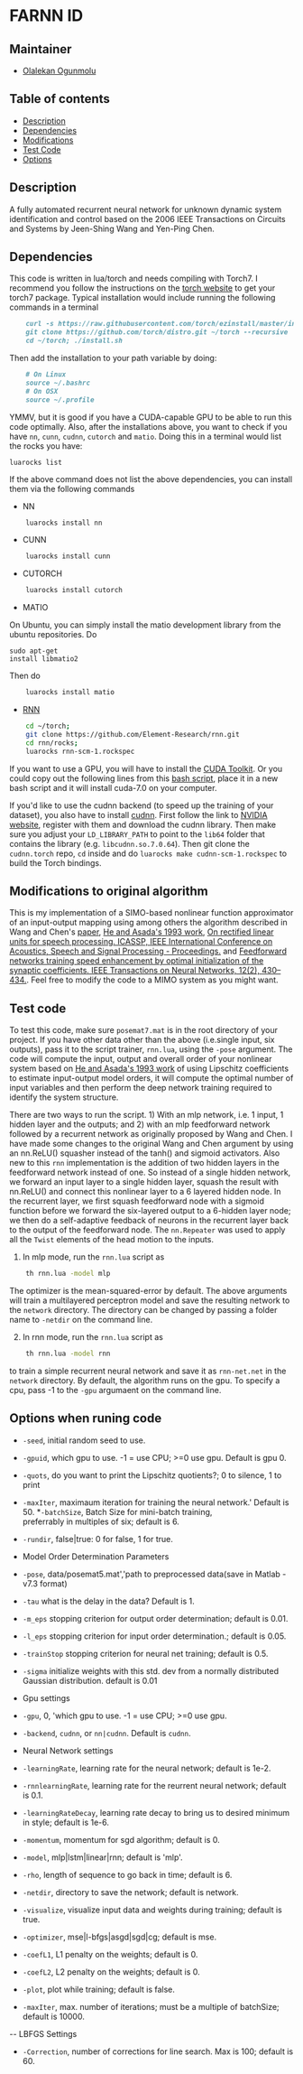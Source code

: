 # FARNN ID

## Maintainer

- [Olalekan Ogunmolu](http://lakehanne.github.io) 

## Table of contents
- [Description](#description)
- [Dependencies](#Dependencies)
- [Modifications](#modifications)
- [Test Code](#test-code)
- [Options](#options)


## Description
A fully automated recurrent neural network for unknown dynamic system identification and control based on the 2006 IEEE Transactions on Circuits and Systems by Jeen-Shing Wang and Yen-Ping Chen.

## Dependencies

This code is written in lua/torch and needs compiling with Torch7. I recommend you follow the instructions on the [torch website](http://torch.ch/docs/getting-started.html) to get your torch7 package. Typical installation would include running the following  commands in a terminal

```markdown
	curl -s https://raw.githubusercontent.com/torch/ezinstall/master/install-deps | bash
	git clone https://github.com/torch/distro.git ~/torch --recursive
	cd ~/torch; ./install.sh
```

Then add the installation to your path variable by doing:

```markdown
	# On Linux
	source ~/.bashrc
	# On OSX
	source ~/.profile
```

YMMV, but it is good if you have a CUDA-capable GPU to be able to run this code optimally. Also, after the installations above, you want to check if you have `nn`, `cunn`, `cudnn`, `cutorch` and `matio`. Doing this in a terminal would list the rocks you have:

<pre><code class="Terminal">luarocks list</code></pre>

If the above command does not list the above dependencies, you can install them via the following commands

- NN

```bash
	luarocks install nn
```

- CUNN

```bash
	luarocks install cunn
```

- CUTORCH

```bash
	luarocks install cutorch
```

- MATIO

On Ubuntu, you can simply install the matio  development library from the ubuntu repositories. Do <pre><code class="Terminal">sudo apt-get install libmatio2</code></pre>

Then do

```bash
	luarocks install matio
```

- [RNN](https://github.com/Element-Research/rnn)

```bash
	cd ~/torch;
	git clone https://github.com/Element-Research/rnn.git
	cd rnn/rocks; 
	luarocks rnn-scm-1.rockspec
```

If you want to use a GPU, you will have to install the [CUDA Toolkit](https://developer.nvidia.com/cuda-toolkit). Or you could copy out the following lines from this [bash script](https://github.com/lakehanne/Shells/blob/master/packages.sh#L282-L313), place it in a new bash script and it will install cuda-7.0 on your computer.

If you'd like to use the cudnn backend (to speed up the training of your dataset), you also have to install [cudnn](https://github.com/soumith/cudnn.torch). First follow the link to [NVIDIA website](https://developer.nvidia.com/cuDNN), register with them and download the cudnn library. Then make sure you adjust your `LD_LIBRARY_PATH` to point to the `lib64` folder that contains the library (e.g. `libcudnn.so.7.0.64`). Then git clone the `cudnn.torch` repo, `cd` inside and do `luarocks make cudnn-scm-1.rockspec` to build the Torch bindings.


## Modifications to original algorithm

This is my implementation of a SIMO-based nonlinear function approximator of an input-output mapping using among others the algorithm described in Wang and Chen's [paper](http://ieeexplore.ieee.org/xpl/abstractAuthors.jsp?arnumber=1643442), [He and Asada's 1993 work](http://ieeexplore.ieee.org/xpl/login.jsp?tp=&arnumber=4793346&url=http%3A%2F%2Fieeexplore.ieee.org%2Fxpls%2Fabs_all.jsp%3Farnumber%3D4793346), [On rectified linear units for speech processing. ICASSP, IEEE International Conference on Acoustics, Speech and Signal Processing - Proceedings.](http://doi.org/10.1109/ICASSP.2013.6638312) and  [Feedforward networks training speed enhancement by optimal initialization of the synaptic coefficients. IEEE Transactions on Neural Networks, 12(2), 430–434.](http://doi.org/10.1109/72.914538). Feel free to modify the code to a MIMO system as you might want.

## Test code

To test this code, make sure `posemat7.mat` is in the root directory of your project. If you have other data other than the above (i.e.single input, six outputs), pass it to the script trainer, `rnn.lua`, using the `-pose` argument. The code will compute the input, output and overall order of your nonlinear system based on [He and Asada's 1993 work](http://ieeexplore.ieee.org/xpl/login.jsp?tp=&arnumber=4793346&url=http%3A%2F%2Fieeexplore.ieee.org%2Fxpls%2Fabs_all.jsp%3Farnumber%3D4793346) of using Lipschitz coefficients to estimate input-output model orders, it will compute the optimal number of input variables and then perform the deep network training required to identify the system structure.

There are two ways to run the script. 1) With an mlp network, i.e. 1 input, 1 hidden layer and the outputs; and 2) with an mlp feedforward network followed by a recurrent network as originally proposed by Wang and Chen. I have made some changes to the original Wang and Chen argument by using an nn.ReLU() squasher instead of the tanh() and sigmoid activators. Also new to this `rnn` implementation is the addition of two hidden layers in the feedforward network instead of one. So instead of a single hidden network, we forward an input layer to a single hidden layer, squash the result with nn.ReLU() and connect this nonlinear layer to a 6 layered hidden node. In the recurrent layer, we first squash feedforward node with a sigmoid function before we forward the six-layered output to a 6-hidden layer node; we then do a self-adaptive feedback of neurons in the recurrent layer back to the output of the feedforward node. The `nn.Repeater` was used to apply all the `Twist` elements of the head motion to the inputs. 

1) In mlp mode, run the `rnn.lua` script as

```bash
	th rnn.lua -model mlp
```
The optimizer is the mean-squared-error by default. The above arguments will train a multilayered perceptron model and save the resulting network to the `network` directory. The directory can be changed by passing a folder name to `-netdir` on the command line.

2) In rnn mode, run the `rnn.lua` script as 

```bash
	th rnn.lua -model rnn
```

to train a simple recurrent neural network and save it as `rnn-net.net` in the `network` directory. By default, the algorithm runs on the gpu. To specify a cpu, pass -1 to the `-gpu` argumaent on the command line.

## Options when runing code

* `-seed`, 		initial random seed to use.
* `-gpuid`,  	which gpu to use. -1 = use CPU; >=0 use gpu.  Default is gpu 0.
* `-quots`,  	do you want to print the Lipschitz quotients?; 0 to silence, 1 to print
* `-maxIter`, 	maximaum iteration for training the neural network.' Default is 50.
*`-batchSize`, 	Batch Size for mini-batch training, \
                            preferrably in multiples of six; default is 6.

* `-rundir`,  	false|true: 0 for false, 1 for true.

* Model Order Determination Parameters
* `-pose`,		data/posemat5.mat','path to preprocessed data(save in Matlab -v7.3 format)
* `-tau`		what is the delay in the data? Default is 1.
* `-m_eps`		stopping criterion for output order determination; default is 0.01.
* `-l_eps`		stopping criterion for input order determination.; default is 0.05.
* `-trainStop`  stopping criterion for neural net training; default is 0.5.
* `-sigma` 		initialize weights with this std. dev from a normally distributed Gaussian distribution. default is 0.01

* Gpu settings
* `-gpu`, 0, 'which gpu to use. -1 = use CPU; >=0 use gpu.
* `-backend`, 	`cudnn`, or `nn|cudnn`. Default is `cudnn`.

* Neural Network settings
* `-learningRate`,		learning rate for the neural network; default is 1e-2.
* `-rnnlearningRate`,	learning rate for the reurrent neural network; default is 0.1.
* `-learningRateDecay`, 	learning rate decay to bring us to desired minimum in style; default is 1e-6.
* `-momentum`,	momentum for sgd algorithm; default is 0.
* `-model`, 		mlp|lstm|linear|rnn; default is 'mlp'.
* `-rho`,		length of sequence to go back in time; default is  6.
* `-netdir`, 	directory to save the network; default is network.
* `-visualize`, 	visualize input data and weights during training; default is true.
* `-optimizer`, 	mse|l-bfgs|asgd|sgd|cg; default is mse.
* `-coefL1`, 	L1 penalty on the weights; default is 0.
* `-coefL2`, 	L2 penalty on the weights; default is 0.
* `-plot`, 		plot while training; default is false.
* `-maxIter`, 	max. number of iterations; must be a multiple of batchSize; default is 10000.

-- LBFGS Settings
* `-Correction`, number of corrections for line search. Max is 100; default is 60.

	